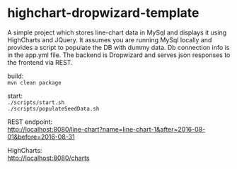 # highchart-dropwizard-template

A simple project which stores line-chart data in MySql and displays it using HighCharts and JQuery. It assumes you are running MySql locally and provides a script to populate the DB with dummy data. Db connection info is in the app.yml file. The backend is Dropwizard and serves json responses to the frontend via REST.

build:<br />
`mvn clean package`

start:<br/>
`./scripts/start.sh`<br/>
`./scripts/populateSeedData.sh`


REST endpoint:<br/>
<http://localhost:8080/line-chart?name=line-chart-1&after=2016-08-01&before=2016-08-31>

HighCharts:<br/>
<http://localhost:8080/charts>

